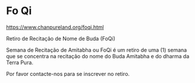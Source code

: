 # Fo Qi

https://www.chanpureland.org/foqi.html

Retiro de Recitação de Nome de Buda (FoQi)

Semana de Recitação de Amitabha ou FoQi é um retiro de uma (1) semana que se concentra na recitação do nome do Buda Amitabha e do dharma da Terra Pura.

Por favor contacte-nos para se inscrever no retiro.